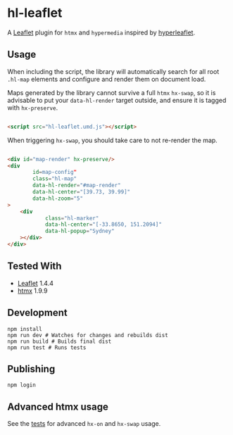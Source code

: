 # hl-leaflet

A [Leaflet](http://leafletjs.com/) plugin for `htmx` and `hypermedia` inspired
by [hyperleaflet](https://github.com/cemrehancavdar/hyperleaflet).

## Usage

When including the script, the library will automatically search for
all root `.hl-map` elements and configure and render them on document load.

Maps generated by the library cannot survive a full `htmx` `hx-swap`,
so it is advisable to put your `data-hl-render` target outside, and ensure it is
tagged with `hx-preserve`.

```html

<script src="hl-leaflet.umd.js"></script>
```

When triggering `hx-swap`, you should take care to not re-render the map.

```html

<div id="map-render" hx-preserve/>
<div
        id=map-config"
        class="hl-map"
        data-hl-render="#map-render"
        data-hl-center="[39.73, 39.99]"
        data-hl-zoom="5"
>
    <div
            class="hl-marker"
            data-hl-center="[-33.8650, 151.2094]"
            data-hl-popup="Sydney"
    ></div>
</div>
```

## Tested With

- [Leaflet](http://leafletjs.com/) 1.4.4
- [htmx](https://htmx.org/) 1.9.9

## Development

```shell
npm install
npm run dev # Watches for changes and rebuilds dist
npm run build # Builds final dist
npm run test # Runs tests
```

## Publishing

```shell
npm login
```

## Advanced htmx usage

See the [tests](https://github.com/IodeSystems/hl-leaflet/blob/main/src/hl-leaflet.test.ts) for advanced `hx-on`
and `hx-swap` usage.
